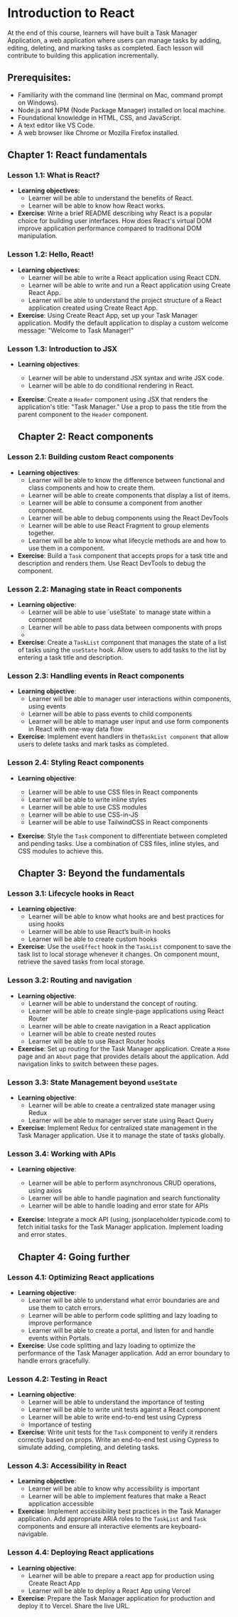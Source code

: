 # **Introduction to React**

At the end of this course, learners will have built a Task Manager Application, a web application where users can manage tasks by adding, editing, deleting, and marking tasks as completed. Each lesson will contribute to building this application incrementally.

## **Prerequisites:**

* Familiarity with the command line (terminal on Mac, command prompt on Windows).  
* Node.js and NPM (Node Package Manager) installed on local machine.  
* Foundational knowledge in HTML, CSS, and JavaScript.  
* A text editor like VS Code.  
* A web browser like Chrome or Mozilla Firefox installed. 

## 	**Chapter 1: React fundamentals**

### **Lesson 1.1: What is React?**

* **Learning objectives:**  
  * Learner will be able to understand the benefits of React.  
  * Learner will be able to know how React works.  
* **Exercise**: Write a brief README describing why React is a popular choice for building user interfaces. How does React's virtual DOM improve application performance compared to traditional DOM manipulation.

### **Lesson 1.2: Hello, React\!**

* **Learning objectives:**  
  * Learner will be able to write a React application using React CDN.  
  * Learner will be able to write and run a React application using Create React App.  
  * Learner will be able to understand the project structure of a React application created using Create React App.  
* **Exercise**: Using Create React App, set up your Task Manager application. Modify the default application to display a custom welcome message: "Welcome to Task Manager\!"

### **Lesson 1.3: Introduction to JSX**

* **Learning objectives**:  
  * Learner will be able to understand JSX syntax and write JSX code.  
  * Learner will be able to do conditional rendering in React.  
* **Exercise**: Create a `Header` component using JSX that renders the application's title: "Task Manager." Use a prop to pass the title from the parent component to the `Header` component.

  ## **Chapter 2: React components**

### **Lesson 2.1: Building custom React components**

* **Learning objectives**:   
  * Learner will be able to know the difference between functional and class components and how to create them.  
  * Learner will be able to create components that display a list of items.  
  * Learner will be able to consume a component from another component.  
  * Learner will be able to debug components using the React DevTools  
  * Learner will be able to use React Fragment to group elements together.  
  * Learner will be able to know what lifecycle methods are and how to use them in a component.  
* **Exercise**: Build a `Task` component that accepts props for a task title and description and renders them. Use React DevTools to debug the component.

### **Lesson 2.2: Managing state in React components**

* **Learning objective**:   
  * Learner will be able to use \`useState\` to manage state within a component  
  * Learner will be able to pass data between components with props  
  *   
* **Exercise**: Create a `TaskList` component that manages the state of a list of tasks using the `useState` hook. Allow users to add tasks to the list by entering a task title and description.

### **Lesson 2.3: Handling events in React components** 

* **Learning objective**:  
  * Learner will be able to manager user interactions within components, using events  
  * Learner will be able to pass events to child components   
  * Learner will be able to manage user input and use form components in React with one-way data flow  
* **Exercise**: Implement event handlers in the`TaskList component` that allow users to delete tasks and mark tasks as completed.

### **Lesson 2.4: Styling React components** 

* **Learning objective**:   
  * Learner will be able to use CSS files in React components  
  * Learner will be able to write inline styles  
  * Learner will be able to use CSS modules  
  * Learner will be able to use CSS-in-JS  
  * Learner will be able to use TailwindCSS in React components  
* **Exercise**: Style the `Task` component to differentiate between completed and pending tasks. Use a combination of CSS files, inline styles, and CSS modules to achieve this.

  ## **Chapter 3: Beyond the fundamentals**

### **Lesson 3.1: Lifecycle hooks in React**

* **Learning objective**:   
  * Learner will be able to know what hooks are and best practices for using hooks  
  * Learner will be able to use React’s built-in hooks  
  * Learner will be able to create custom hooks  
* **Exercise**: Use the `useEffect` hook in the `TaskList` component to save the task list to local storage whenever it changes. On component mount, retrieve the saved tasks from local storage.

### **Lesson 3.2: Routing and navigation**

* **Learning objective**:   
  * Learner will be able to understand the concept of routing.  
  * Learner will be able to create single-page applications using React Router  
  * Learner will be able to create navigation in a React application  
  * Learner will be able to create nested routes  
  * Learner will be able to use React Router hooks  
* **Exercise**: Set up routing for the Task Manager application. Create a `Home` page and an `About` page that provides details about the application. Add navigation links to switch between these pages.

### **Lesson 3.3: State Management beyond `useState`**

* **Learning objective**:   
  * Learner will be able to create a centralized state manager using Redux  
  * Learner will be able to manager server state using React Query  
* **Exercise**: Implement Redux for centralized state management in the Task Manager application. Use it to manage the state of tasks globally.

### **Lesson 3.4: Working with APIs**

* **Learning objective**:   
  * Learner will be able to perform asynchronous CRUD operations, using axios  
  * Learner will be able to handle pagination and search functionality  
  * Learner will be able to handle loading and error state for APIs  
* **Exercise**: Integrate a mock API (using, jsonplaceholder.typicode.com) to fetch initial tasks for the Task Manager application. Implement loading and error states.

  ## **Chapter 4: Going further**

### **Lesson 4.1: Optimizing React applications**

* **Learning objective**:   
  * Learner will be able to understand what error boundaries are and use them to catch errors.  
  * Learner will be able to perform code splitting and lazy loading to improve performance  
  * Learner will be able to create a portal, and listen for and handle events within Portals.  
* **Exercise**: Use code splitting and lazy loading to optimize the performance of the Task Manager application. Add an error boundary to handle errors gracefully.

### **Lesson 4.2: Testing in React**

* **Learning objective**:   
  * Learner will be able to understand the importance of testing  
  * Learner will be able to write unit tests against a React component 
  * Learner will be able to write end-to-end test using Cypress  
  * Importance of testing
* **Exercise**: Write unit tests for the `Task` component to verify it renders correctly based on props. Write an end-to-end test using Cypress to simulate adding, completing, and deleting tasks.

### **Lesson 4.3: Accessibility in React**

* **Learning objective**:  
  * Learner will be able to know why accessibility is important  
  * Learner will be able to implement features that make a React application accessible   
* **Exercise**: Implement accessibility best practices in the Task Manager application. Add appropriate ARIA roles to the `TaskList` and `Task` components and ensure all interactive elements are keyboard-navigable.

### **Lesson 4.4: Deploying React applications**

* **Learning objective**:   
  * Learner will be able to prepare a react app for production using Create React App  
  * Learner will be able to deploy a React App using Vercel  
* **Exercise**: Prepare the Task Manager application for production and deploy it to Vercel. Share the live URL.